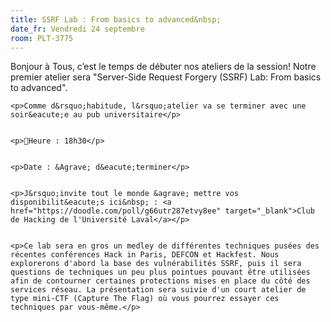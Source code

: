 ```yaml
---
title: SSRF Lab : From basics to advanced&nbsp;
date_fr: Vendredi 24 septembre
room: PLT-3775
---
```


<p>Bonjour à Tous, c&rsquo;est le temps de d&eacute;buter nos ateliers de la session! Notre premier atelier sera "Server-Side Request Forgery (SSRF) Lab: From basics to advanced".</p>


	<p>Comme d&rsquo;habitude, l&rsquo;atelier va se terminer avec une soir&eacute;e au pub universitaire</p>


	<p>🔔Heure : 18h30</p>


	<p>Date : &Agrave; d&eacute;terminer</p>


	<p>J&rsquo;invite tout le monde &agrave; mettre vos disponibilit&eacute;s ici&nbsp; : <a href="https://doodle.com/poll/g66utr287etvy8ee" target="_blank">Club de Hacking de l'Université Laval</a></p>


	<p>Ce lab sera en gros un medley de différentes techniques pusées des récentes conférences Hack in Paris, DEFCON et Hackfest. Nous explorerons d'abord la base des vulnérabilités SSRF, puis il sera questions de techniques un peu plus pointues pouvant être utilisées afin de contourner certaines protections mises en place du côté des services réseau. La présentation sera suivie d'un court atelier de type mini-CTF (Capture The Flag) où vous pourrez essayer ces techniques par vous-même.</p>



